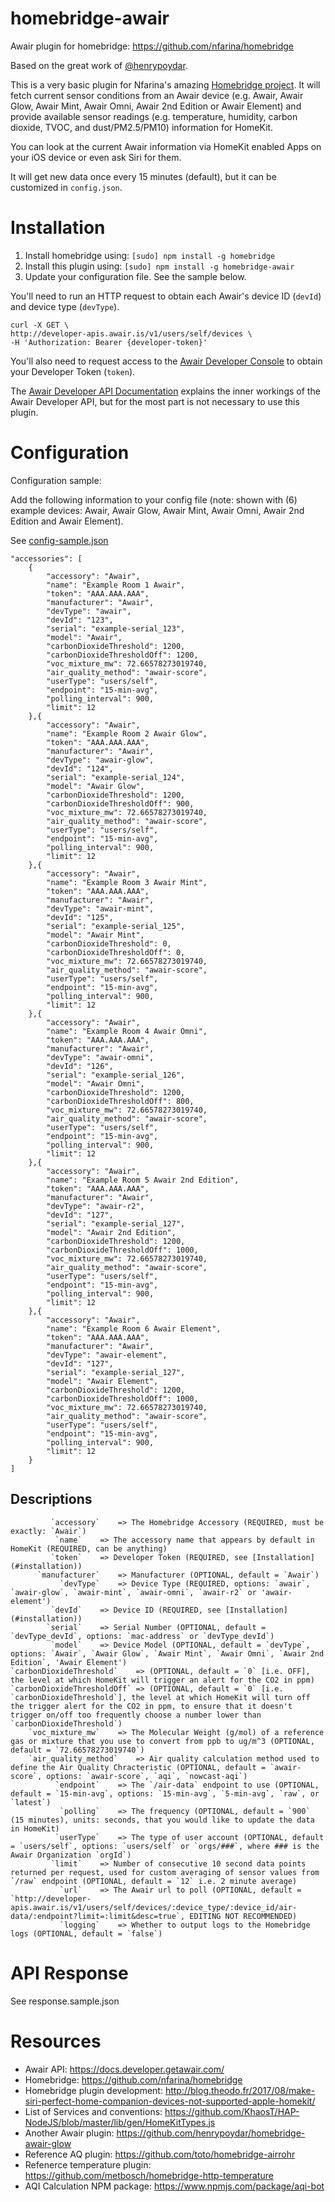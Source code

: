 # homebridge-awair
Awair plugin for homebridge: https://github.com/nfarina/homebridge

Based on the great work of [@henrypoydar](https://github.com/henrypoydar).

This is a very basic plugin for Nfarina's amazing [Homebridge project](https://github.com/nfarina/homebridge). It will fetch current sensor conditions from an Awair device (e.g. Awair, Awair Glow, Awair Mint, Awair Omni, Awair 2nd Edition or Awair Element) and provide available sensor readings (e.g. temperature, humidity, carbon dioxide, TVOC, and dust/PM2.5/PM10) information for HomeKit.

You can look at the current Awair information via HomeKit enabled Apps on your iOS device or even ask Siri for them.

It will get new data once every 15 minutes (default), but it can be customized in `config.json`.

# Installation

1. Install homebridge using: `[sudo] npm install -g homebridge`
2. Install this plugin using: `[sudo] npm install -g homebridge-awair`
3. Update your configuration file. See the sample below.

You'll need to run an HTTP request to obtain each Awair's device ID (`devId`) and device type (`devType`).

```
curl -X GET \
http://developer-apis.awair.is/v1/users/self/devices \
-H 'Authorization: Bearer {developer-token}'
```

You'll also need to request access to the [Awair Developer Console](https://developer.getawair.com) to obtain your Developer Token (`token`).

The [Awair Developer API Documentation](https://docs.developer.getawair.com) explains the inner workings of the Awair Developer API, but for the most part is not necessary to use this plugin.

# Configuration

Configuration sample:

Add the following information to your config file (note: shown with (6) example devices: Awair, Awair Glow, Awair Mint, Awair Omni, Awair 2nd Edition and Awair Element).

See [config-sample.json](https://github.com/deanlyoung/homebridge-awair/blob/master/config-sample.json)


```
"accessories": [
	{
		"accessory": "Awair",
		"name": "Example Room 1 Awair",
		"token": "AAA.AAA.AAA",
		"manufacturer": "Awair",
		"devType": "awair",
		"devId": "123",
		"serial": "example-serial_123",
		"model": "Awair",
		"carbonDioxideThreshold": 1200,
		"carbonDioxideThresholdOff": 1200,
		"voc_mixture_mw": 72.66578273019740,
		"air_quality_method": "awair-score",
		"userType": "users/self",
		"endpoint": "15-min-avg",
		"polling_interval": 900,
		"limit": 12
	},{
		"accessory": "Awair",
		"name": "Example Room 2 Awair Glow",
		"token": "AAA.AAA.AAA",
		"manufacturer": "Awair",
		"devType": "awair-glow",
		"devId": "124",
		"serial": "example-serial_124",
		"model": "Awair Glow",
		"carbonDioxideThreshold": 1200,
		"carbonDioxideThresholdOff": 900,
		"voc_mixture_mw": 72.66578273019740,
		"air_quality_method": "awair-score",
		"userType": "users/self",
		"endpoint": "15-min-avg",
		"polling_interval": 900,
		"limit": 12
	},{
		"accessory": "Awair",
		"name": "Example Room 3 Awair Mint",
		"token": "AAA.AAA.AAA",
		"manufacturer": "Awair",
		"devType": "awair-mint",
		"devId": "125",
		"serial": "example-serial_125",
		"model": "Awair Mint",
		"carbonDioxideThreshold": 0,
		"carbonDioxideThresholdOff": 0,
		"voc_mixture_mw": 72.66578273019740,
		"air_quality_method": "awair-score",
		"userType": "users/self",
		"endpoint": "15-min-avg",
		"polling_interval": 900,
		"limit": 12
	},{
		"accessory": "Awair",
		"name": "Example Room 4 Awair Omni",
		"token": "AAA.AAA.AAA",
		"manufacturer": "Awair",
		"devType": "awair-omni",
		"devId": "126",
		"serial": "example-serial_126",
		"model": "Awair Omni",
		"carbonDioxideThreshold": 1200,
		"carbonDioxideThresholdOff": 800,
		"voc_mixture_mw": 72.66578273019740,
		"air_quality_method": "awair-score",
		"userType": "users/self",
		"endpoint": "15-min-avg",
		"polling_interval": 900,
		"limit": 12
	},{
		"accessory": "Awair",
		"name": "Example Room 5 Awair 2nd Edition",
		"token": "AAA.AAA.AAA",
		"manufacturer": "Awair",
		"devType": "awair-r2",
		"devId": "127",
		"serial": "example-serial_127",
		"model": "Awair 2nd Edition",
		"carbonDioxideThreshold": 1200,
		"carbonDioxideThresholdOff": 1000,
		"voc_mixture_mw": 72.66578273019740,
		"air_quality_method": "awair-score",
		"userType": "users/self",
		"endpoint": "15-min-avg",
		"polling_interval": 900,
		"limit": 12
	},{
		"accessory": "Awair",
		"name": "Example Room 6 Awair Element",
		"token": "AAA.AAA.AAA",
		"manufacturer": "Awair",
		"devType": "awair-element",
		"devId": "127",
		"serial": "example-serial_127",
		"model": "Awair Element",
		"carbonDioxideThreshold": 1200,
		"carbonDioxideThresholdOff": 1000,
		"voc_mixture_mw": 72.66578273019740,
		"air_quality_method": "awair-score",
		"userType": "users/self",
		"endpoint": "15-min-avg",
		"polling_interval": 900,
		"limit": 12
	}
]
```

## Descriptions
```
	     `accessory`	=> The Homebridge Accessory (REQUIRED, must be exactly: `Awair`)
		  `name`	=> The accessory name that appears by default in HomeKit (REQUIRED, can be anything)
		 `token`	=> Developer Token (REQUIRED, see [Installation](#installation))
	  `manufacturer`	=> Manufacturer (OPTIONAL, default = `Awair`)
	       `devType`	=> Device Type (REQUIRED, options: `awair`, `awair-glow`, `awair-mint`, `awair-omni`, `awair-r2` or 'awair-element')
		 `devId`	=> Device ID (REQUIRED, see [Installation](#installation))
		`serial`	=> Serial Number (OPTIONAL, default = `devType_devId`, options: `mac-address` or `devType_devId`)
		 `model`	=> Device Model (OPTIONAL, default = `devType`, options: `Awair`, `Awair Glow`, `Awair Mint`, `Awair Omni`, `Awair 2nd Edition`, 'Awair Element')
`carbonDioxideThreshold`	=> (OPTIONAL, default = `0` [i.e. OFF], the level at which HomeKit will trigger an alert for the CO2 in ppm)
`carbonDioxideThresholdOff`	=> (OPTIONAL, default = `0` [i.e. `carbonDioxideThreshold`], the level at which HomeKit will turn off the trigger alert for the CO2 in ppm, to ensure that it doesn't trigger on/off too frequently choose a number lower than `carbonDioxideThreshold`)
	`voc_mixture_mw`	=> The Molecular Weight (g/mol) of a reference gas or mixture that you use to convert from ppb to ug/m^3 (OPTIONAL, default = `72.66578273019740`)
    `air_quality_method`	=> Air quality calculation method used to define the Air Quality Chracteristic (OPTIONAL, default = `awair-score`, options: `awair-score`, `aqi`, `nowcast-aqi`)
	      `endpoint`	=> The `/air-data` endpoint to use (OPTIONAL, default = `15-min-avg`, options: `15-min-avg`, `5-min-avg`, `raw`, or `latest`)
	       `polling`	=> The frequency (OPTIONAL, default = `900` (15 minutes), units: seconds, that you would like to update the data in HomeKit)
	      `userType`	=> The type of user account (OPTIONAL, default = `users/self`, options: `users/self` or `orgs/###`, where ### is the Awair Organization `orgId`)
		 `limit`	=> Number of consecutive 10 second data points returned per request, used for custom averaging of sensor values from `/raw` endpoint (OPTIONAL, default = `12` i.e. 2 minute average)
		   `url`	=> The Awair url to poll (OPTIONAL, default = `http://developer-apis.awair.is/v1/users/self/devices/:device_type/:device_id/air-data/:endpoint?limit=:limit&desc=true`, EDITING NOT RECOMMENDED)
	       `logging`	=> Whether to output logs to the Homebridge logs (OPTIONAL, default = `false`)
```

# API Response

See response.sample.json

# Resources

- Awair API: https://docs.developer.getawair.com/
- Homebridge: https://github.com/nfarina/homebridge
- Homebridge plugin development: http://blog.theodo.fr/2017/08/make-siri-perfect-home-companion-devices-not-supported-apple-homekit/
- List of Services and conventions: https://github.com/KhaosT/HAP-NodeJS/blob/master/lib/gen/HomeKitTypes.js
- Another Awair plugin: https://github.com/henrypoydar/homebridge-awair-glow
- Reference AQ plugin: https://github.com/toto/homebridge-airrohr
- Refenerce temperature plugin: https://github.com/metbosch/homebridge-http-temperature
- AQI Calculation NPM package: https://www.npmjs.com/package/aqi-bot
